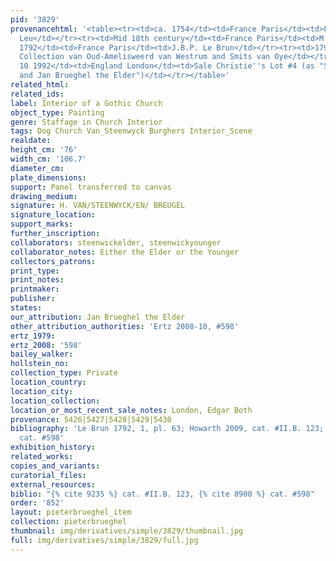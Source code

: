 ```yaml
---
pid: '3829'
provenancehtml: '<table><tr><td>ca. 1754</td><td>France Paris</td><td>Probably Le
  Leu</td></tr><tr><td>Mid 18th century</td><td>France Paris</td><td>M. de la Bauxière</td></tr><tr><td>Before
  1792</td><td>France Paris</td><td>J.B.P. Le Brun</td></tr><tr><td>1792 to 1966</td><td>Netherlands</td><td>Regout
  Collection van Oud-Amelisweerd van Westrum and Smits van Oye</td></tr><tr><td>Jul
  10 1992</td><td>England London</td><td>Sale Christie''s Lot #4 (as "Steenwyck II
  and Jan Brueghel the Elder")</td></tr></table>'
related_html:
related_ids:
label: Interior of a Gothic Church
object_type: Painting
genre: Staffage in Church Interior
tags: Dog Church Van_Steenwyck Burghers Interior_Scene
realdate:
height_cm: '76'
width_cm: '106.7'
diameter_cm:
plate_dimensions:
support: Panel transferred to canvas
drawing_medium:
signature: H. VAN/STEENWYCK/EN/ BREUGEL
signature_location:
support_marks:
further_inscription:
collaborators: steenwickelder, steenwickyounger
collaborator_notes: Either the Elder or the Younger
collectors_patrons:
print_type:
print_notes:
printmaker:
publisher:
states:
our_attribution: Jan Brueghel the Elder
other_attribution_authorities: 'Ertz 2008-10, #598'
ertz_1979:
ertz_2008: '598'
bailey_walker:
hollstein_no:
collection_type: Private
location_country:
location_city:
location_collection:
location_or_most_recent_sale_notes: London, Edgar Both
provenance: 5426|5427|5428|5429|5430
bibliography: 'Le Brun 1792, 1, pl. 63; Howarth 2009, cat. #II.B. 123; Ertz 2008-10,
  cat. #598'
exhibition_history:
related_works:
copies_and_variants:
curatorial_files:
external_resources:
biblio: "{% cite 9235 %} cat. #II.B. 123, {% cite 8900 %} cat. #598"
order: '852'
layout: pieterbrueghel_item
collection: pieterbrueghel
thumbnail: img/derivatives/simple/3829/thumbnail.jpg
full: img/derivatives/simple/3829/full.jpg
---
```

